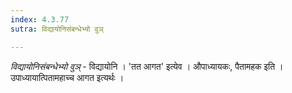 ```yaml
---
index: 4.3.77
sutra: विद्यायोनिसंबन्धेभ्यो वुञ्

---
```

_विद्यायोनिसंबन्धेभ्यो वुञ्_ - विद्यायोनि । 'तत आगत' इत्येव । औपाध्यायकः, पैतामहक इति । उपाध्यायात्पितामहाच्च आगत इत्यर्थः । 